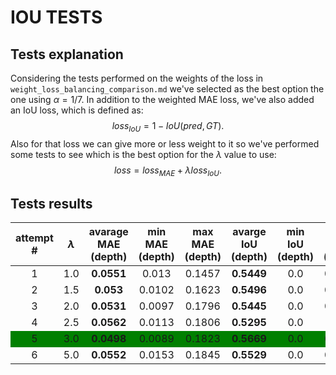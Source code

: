 <!-- markdownlint-disable MD012 MD033 -->

# IOU TESTS

## Tests explanation

Considering the tests performed on the weights of the loss in `weight_loss_balancing_comparison.md` we've selected as the best option the one using $\alpha = 1/7$. In addition to the weighted MAE loss, we've also added an IoU loss, which is defined as:
$$loss_{IoU} = 1 - IoU(pred, GT).$$
Also for that loss we can give more or less weight to it so we've performed some tests to see which is the best option for the $\lambda$ value to use:
$$loss = loss_{MAE} + \lambda loss_{IoU}.$$

## Tests results

<div class=result_table>

| attempt \# | $\lambda$ | avarage MAE (depth) |  min MAE (depth) | max MAE (depth) |avarge IoU (depth) |min IoU (depth) |  max IoU (depth) |
| :--------: | :-------: | :-----------------: | :--------------: | :-------------: | :---------------: | :------------: | :--------------: |
| 1          | 1.0       | **0.0551**          | 0.013            | 0.1457          | **0.5449**        | 0.0            | 0.8691           |
| 2          | 1.5       | **0.053**           | 0.0102           | 0.1623          | **0.5496**        | 0.0            | 0.8984           |
| 3          | 2.0       | **0.0531**          | 0.0097           | 0.1796          | **0.5445**        | 0.0            | 0.9044           |
| 4          | 2.5       | **0.0562**          | 0.0113           | 0.1806          | **0.5295**        | 0.0            | 0.88             |
| 5          | 3.0       | **0.0498**          | 0.0089           | 0.1823          | **0.5669**        | 0.0            | 0.9187           |
| 6          | 5.0       | **0.0552**          | 0.0153           | 0.1845          | **0.5529**        | 0.0            | 0.8497           |

</div>

<!-- HTML styles -->
<style>
    .result_table {
        text-align: center;
    }
    .result_table th {
        word-wrap: break-word;
        text-align: center;
    }
    .result_table tr:nth-child(5) { background: green; }
</style>
